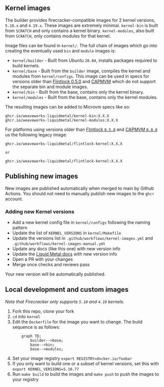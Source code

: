 ## Kernel images

The builder provides firecracker-compatible images for 2 kernel versions,
`5.10.x` and `4.19.x`.
These images are extremely minimal. `kernel-bin` is built from `SCRATCH` and
only contains a kernel binary. `kernel-modules`, also built from `SCRATCH`,
only contains modules for that kernel.

Image files can be found in `kernel/`. The full chain of images which go into
creating the eventually used `bin` and `module` images is:

- `kernel/builder` - Built from Ubuntu `20.04`, installs packages required to build kernels.
- `kernel/base` - Built from the `builder` image, compiles the kernel and modules
	from `kernel/configs`. This image can be used in specs for versions older than
	[Flintlock 0.5.0][fl5] and [CAPMVM][cap8] which do not support the separate bin and module
	images.
- `kernel/bin` - Built from the base, contains only the kernel binary.
- `kernel/modules` - Built from the base, contains only the kernel modules.

The resulting images can be added to Microvm specs like so:

```
ghcr.io/weaveworks-liquidmetal/kernel-bin:X.X.X
ghcr.io/weaveworks-liquidmetal/kernel-modules:X.X.X
```

For platforms using versions older than [Flintlock `0.5.0`][fl5] and [CAPMVM `0.8.0`][cap8]
us the following legacy image:

```
ghcr.io/weaveworks-liquidmetal/flintlock-kernel:X.X.X

or

ghcr.io/weaveworks-liquidmetal/flintlock-kernel:X.X.X
```

## Publishing new images

New images are published automatically when merged to main by Github Actions.
You should not need to manually publish new images to the `ghcr` account.

### Adding new Kernel versions

- Add a new kernel config file in `kernel/configs` following the naming pattern
- Update the list of `KERNEL_VERSIONS` in `kernel/Makefile`
- Update the versions list in `.github/workflows/kernel-images.yml` and `.github/workflows/kernel-images-manual.yml`
- Update any docs (like this one) with new version info
- Update the [Liquid Metal docs][lm-docs] with new version info
- Open a PR with your changes
- Merge once checks and reviews pass

Your new version will be automatically published.

## Local development and custom images

_Note that Firecracker only supports `5.10` and `4.19` kernels._

1. Fork this repo, clone your fork
1. `cd` into `kernel`
1. Edit the `Dockerfile` for the image you want to change.
	The build sequence is as follows:
	```mermaid
		graph TD;
			builder-->base;
			base-->bin;
			base-->modules;
	```
1. Set your image registry `export REGISTRY=docker.io/foobar`
1. If you only want to build one or a subset of kernel versions, set this with
	`export KERNEL_VERSIONS=5.10.77`
1. Run `make build` to build the images and `make push` to push the images to your
	registry

[fl5]: https://github.com/weaveworks-liquidmetal/flintlock/releases/tag/v0.5.0
[cap8]: https://github.com/weaveworks-liquidmetal/cluster-api-provider-microvm/releases/tag/v0.8.0
[lm-docs]: https://github.com/weaveworks-liquidmetal/site/blob/main/docs/guides/images.md
